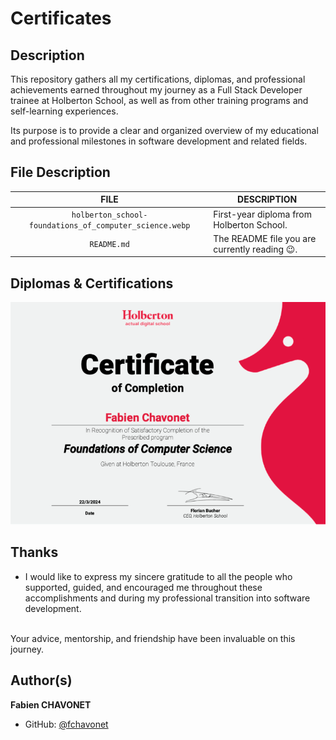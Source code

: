 # Certificates

## Description

This repository gathers all my certifications, diplomas, and professional achievements earned throughout my journey as a Full Stack Developer trainee at Holberton School, as well as from other training programs and self-learning experiences.

Its purpose is to provide a clear and organized overview of my educational and professional milestones in software development and related fields.

## File Description

| **FILE**                                                 | **DESCRIPTION**                               |
| :------------------------------------------------------: | --------------------------------------------- |
| `holberton_school-foundations_of_computer_science.webp`  | First-year diploma from Holberton School.     |
| `README.md`                                              | The README file you are currently reading 😉. |

## Diplomas & Certifications

![Holberton School - Foundations of Computer Science](./holberton_school-foundations_of_computer_science.webp)

## Thanks

- I would like to express my sincere gratitude to all the people who supported, guided, and encouraged me throughout these accomplishments and during my professional transition into software development.
<br>
Your advice, mentorship, and friendship have been invaluable on this journey.

## Author(s)

**Fabien CHAVONET**
- GitHub: [@fchavonet](https://github.com/fchavonet)
